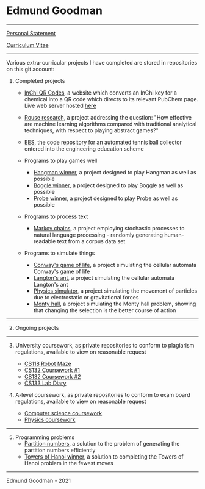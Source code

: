 # Edmund Goodman

***

[Personal Statement](https://github.com/EdmundGoodman/EdmundGoodman/blob/master/personalStatement.pdf)

[Curriculum Vitae](https://github.com/EdmundGoodman/EdmundGoodman/blob/master/curriculumVitae.pdf)

***

Various extra-curricular projects I have completed are stored in repositories on this git account:

1. Completed projects
    - [InChi QR Codes](https://github.com/EdmundGoodman/InChiQRCodes), a website which converts an InChi key for a chemical into a QR code which directs to its relevant PubChem page. Live web server hosted [here](http://www-rinchi.ch.cam.ac.uk/qrinchi/)
    - [Rouse research](https://github.com/EdmundGoodman/rouse-research), a project addressing the question: "How effective are machine learning algorithms compared with traditional analytical techniques, with respect to playing abstract games?"
    - [EES](https://github.com/EdmundGoodman/EES), the code repository for an automated tennis ball collector entered into the engineering education scheme

    - Programs to play games well
        - [Hangman winner](https://github.com/EdmundGoodman/hangman-solver), a project designed to play Hangman as well as possible
        - [Boggle winner](https://github.com/EdmundGoodman/boggle-game), a project designed to play Boggle as well as possible
        - [Probe winner](https://github.com/EdmundGoodman/probeWinner), a project designed to play Probe as well as possible

    - Programs to process text
        - [Markov chains](https://github.com/EdmundGoodman/markov-chains), a project employing stochastic processes to natural language processing \- randomly generating human-readable text from a corpus data set

    - Programs to simulate things
        - [Conway's game of life](https://github.com/EdmundGoodman/conways-game-of-life), a project simulating the cellular automata Conway's game of life
        - [Langton's ant](https://github.com/EdmundGoodman/langtons-ant), a project simulating the cellular automata Langton's ant
        - [Physics simulator](https://github.com/EdmundGoodman/physics-simulator), a project simulating the movement of particles due to electrostatic or gravitational forces
        - [Monty hall](https://github.com/EdmundGoodman/monty-hall), a project simulating the Monty hall problem, showing that changing the selection is the better course of action

***

2. Ongoing projects

***

3. University coursework, as private repositories to conform to plagiarism regulations, available to view on reasonable request
    - [CS118 Robot Maze](https://github.com/EdmundGoodman/CS118RobotMaze)
    - [CS132 Coursework #1](https://github.com/EdmundGoodman/CS132Coursework1)
    - [CS132 Coursework #2](https://github.com/EdmundGoodman/CS132Coursework2)
    - [CS133 Lab Diary](https://github.com/EdmundGoodman/CS133Labs)

4. A-level coursework, as private repositories to conform to exam board regulations, available to view on reasonable request
    - [Computer science coursework](https://github.com/EdmundGoodman/NEA-Project)
    - [Physics coursework](https://github.com/EdmundGoodman/physics-coursework)

***

5. Programming problems
    - [Partition numbers](https://github.com/EdmundGoodman/partition-numbers), a solution to the problem of generating the partition numbers efficiently
    - [Towers of Hanoi winner](https://github.com/EdmundGoodman/towers-of-hanoi), a solution to completing the Towers of Hanoi problem in the fewest moves

***

Edmund Goodman \- 2021
